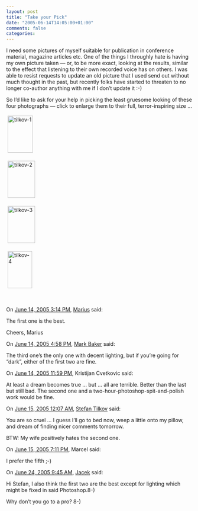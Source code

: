 ```yaml
---
layout: post
title: "Take your Pick"
date: "2005-06-14T14:05:00+01:00"
comments: false
categories: 
---
```


<p>I need some pictures of myself suitable for publication in conference material, magazine articles etc. One of the things I throughly hate is having my own picture taken &#8212; or, to be more exact, looking at the results, similar to the effect that listening to their own recorded voice has on others. I was able to resist requests to update an old picture that I used send out without much thought in the past, but recently folks have started to threaten to no longer co-author anything with me if I don&#8217;t update it :-)</p>

<p>So I&#8217;d like to ask for your help in picking the least gruesome looking of these four photographs &#8212; click to enlarge them to their full, terror-inspiring size &#8230;</p>

<div style="float: left">
<a href="/blog/st/IMGP2821.jpg" onclick="window.open('/blog/st/IMGP2821.jpg','popup','width=665,height=972,scrollbars=no,resizable=yes,toolbar=no,directories=no,location=no,menubar=no,status=yes,left=0,top=0');return false"><img title="tilkov-1" src="/blog/st/IMGP2821-tm.jpg" border="0" vspace="4" height="100" hspace="4" alt="tilkov-1" width="68" /></a>

<a href="/blog/st/IMGP2826.jpg" onclick="window.open('/blog/st/IMGP2826.jpg','popup','width=369,height=496,scrollbars=no,resizable=yes,toolbar=no,directories=no,location=no,menubar=no,status=yes,left=0,top=0');return false"><img title="tilkov-2" src="/blog/st/IMGP2826-tm.jpg" border="0" vspace="4" height="100" hspace="4" alt="tilkov-2" width="74" /></a>

<a href="/blog/st/IMGP2837.jpg" onclick="window.open('/blog/st/IMGP2837.jpg','popup','width=945,height=1268,scrollbars=no,resizable=yes,toolbar=no,directories=no,location=no,menubar=no,status=yes,left=0,top=0');return false"><img title="tilkov-3" src="/blog/st/IMGP2837-tm.jpg" border="0" vspace="4" height="100" hspace="4" alt="tilkov-3" width="74" /></a>

<a href="/blog/st/IMGP2847.jpg" onclick="window.open('/blog/st/IMGP2847.jpg','popup','width=640,height=969,scrollbars=no,resizable=yes,toolbar=no,directories=no,location=no,menubar=no,status=yes,left=0,top=0');return false"><img title="tilkov-4" src="/blog/st/IMGP2847-tm.jpg" border="0" vspace="4" height="100" hspace="4" alt="tilkov-4" width="66" /></a>


<p><br style="clear: both" /></p>

<section class="comments">

<div class="comment" id="comment-576">
On <a href="#comment-576" title="Permalink to this comment">June 14, 2005  3:14 PM</a>, <a href="http://www.voidsoft.ro" title="http://www.voidsoft.ro" rel="nofollow">Marius</a>
said:
<p>The first one is the best.</p>

<p>Cheers,
Marius</p>


<div class="comment" id="comment-577">
On <a href="#comment-577" title="Permalink to this comment">June 14, 2005  4:58 PM</a>, <a href="http://www.markbaker.ca" title="http://www.markbaker.ca" rel="nofollow">Mark Baker</a>
said:
<p>The third one&#8217;s the only one with decent lighting, but if you&#8217;re going for &#8220;dark&#8221;, either of the first two are fine.</p>


<div class="comment" id="comment-578">
On <a href="#comment-578" title="Permalink to this comment">June 14, 2005 11:59 PM</a>, Kristijan Cvetkovic
said:
<p>At least a dream becomes true &#8230; but &#8230; all are terrible. Better than the last but still bad. The second one and a two-hour-photoshop-spit-and-polish work would be fine.</p>


<div class="comment" id="comment-579">
On <a href="#comment-579" title="Permalink to this comment">June 15, 2005 12:07 AM</a>, <a href="/en/staff/st/">Stefan Tilkov</a>
said:
<p>You are so cruel &#8230; I guess I&#8217;ll go to bed now, weep a little onto my pillow, and dream of finding nicer comments tomorrow.</p>

<p>BTW: My wife positively hates the second one.</p>


<div class="comment" id="comment-580">
On <a href="#comment-580" title="Permalink to this comment">June 15, 2005  7:11 PM</a>, Marcel
said:
<p>I prefer the fifth ;-)</p>


<div class="comment" id="comment-581">
On <a href="#comment-581" title="Permalink to this comment">June 24, 2005  9:45 AM</a>, <a href="http://jacek.cz/" title="http://jacek.cz/" rel="nofollow">Jacek</a>
said:
<p>Hi Stefan, I also think the first two are the best except for lighting which might be fixed in said Photoshop.8-)</p>

<p>Why don&#8217;t you go to a pro? 8-)</p>


</section>

